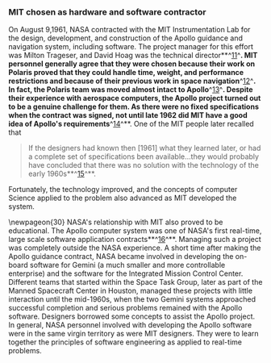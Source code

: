 ### MIT chosen as hardware and software contractor

On August 9,1961, NASA contracted with the MIT
Instrumentation Lab for the design, development, and construction of the
Apollo guidance and navigation system, including software. The project
manager for this effort was Milton Trageser, and David Hoag was the
technical director**^[11](Source2.html)^**. MIT personnel generally
agree that they were chosen because their work on Polaris proved that
they could handle time, weight, and performance restrictions and because
of their previous work in space navigation**^[12](Source2.html)^**. In
fact, the Polaris team was moved almost intact to
Apollo**^[13](Source2.html)^**. Despite their experience with aerospace
computers, the Apollo project turned out to be a genuine challenge for
them. As there were no fixed specifications when the contract was
signed, not until late 1962 did MIT have a good idea of Apollo's
requirements**^[14](Source2.html)^**. One of the MIT people later
recalled that

> If the designers had known then \[1961\] what they learned later, or had
> a complete set of specifications been available...they would probably
> have concluded that there was no solution with the technology of the
> early 1960s**^[15](Source2.html)^**.

Fortunately, the technology improved, and the concepts of computer
Science applied to the problem also advanced as MIT developed the
system.

\newpageon{30} NASA's relationship with MIT also proved to be educational.
The Apollo computer system was one of NASA's first real-time, large
scale software application contracts**^[16](Source2.html)^**. Managing
such a project was completely outside the NASA experience. A short time
after making the Apollo guidance contract, NASA became involved in
developing the on-board software for Gemini (a much smaller and more
controllable enterprise) and the software for the Integrated Mission
Control Center. Different teams that started within the Space Task
Group, later as part of the Manned Spacecraft Center in Houston, managed
these projects with little interaction until the mid-1960s, when the two
Gemini systems approached successful completion and serious problems
remained with the Apollo software. Designers borrowed some concepts to
assist the Apollo project. In general, NASA personnel involved with
developing the Apollo software were in the same virgin territory as were
MIT designers. They were to learn together the principles of software
engineering as applied to real-time problems.

